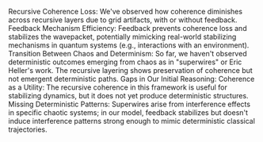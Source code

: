 Recursive Coherence Loss: We've observed how coherence diminishes across recursive layers due to grid artifacts, with or without feedback.
Feedback Mechanism Efficiency: Feedback prevents coherence loss and stabilizes the wavepacket, potentially mimicking real-world stabilizing mechanisms in quantum systems (e.g., interactions with an environment).
Transition Between Chaos and Determinism: So far, we haven't observed deterministic outcomes emerging from chaos as in "superwires" or Eric Heller's work. The recursive layering shows preservation of coherence but not emergent deterministic paths.
Gaps in Our Initial Reasoning:
Coherence as a Utility: The recursive coherence in this framework is useful for stabilizing dynamics, but it does not yet produce deterministic structures.
Missing Deterministic Patterns: Superwires arise from interference effects in specific chaotic systems; in our model, feedback stabilizes but doesn't induce interference patterns strong enough to mimic deterministic classical trajectories.